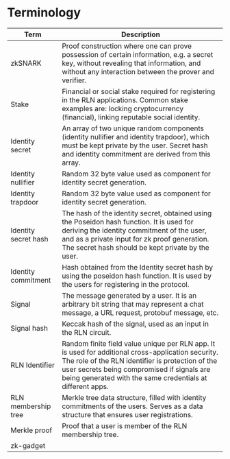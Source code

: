 # Terminology

Term | Description
---- | -----------
zkSNARK | Proof construction where one can prove possession of certain information, e.g. a secret key, without revealing that information, and without any interaction between the prover and verifier.
Stake | Financial or social stake required for registering in the RLN applications. Common stake examples are: locking cryptocurrency (financial), linking reputable social identity.
Identity secret | An array of two unique random components (identity nullifier and identity trapdoor), which must be kept private by the user. Secret hash and identity commitment are derived from this array.
Identity nullifier | Random 32 byte value used as component for identity secret generation.
Identity trapdoor | Random 32 byte value used as component for identity secret generation.
Identity secret hash | The hash of the identity secret, obtained using the Poseidon hash function. It is used for deriving the identity commitment of the user, and as a private input for zk proof generation. The secret hash should be kept private by the user.
Identity commitment | Hash obtained from the Identity secret hash by using the poseidon hash function. It is used by the users for registering in the protocol.
Signal | The message generated by a user. It is an arbitrary bit string that may represent a chat message, a URL request, protobuf message, etc.
Signal hash | Keccak hash of the signal, used as an input in the RLN circuit.
RLN Identifier | Random finite field value unique per RLN app. It is used for additional cross-application security. The role of the RLN identifier is protection of the user secrets being compromised if signals are being generated with the same credentials at different apps.
RLN membership tree | Merkle tree data structure, filled with identity commitments of the users. Serves as a data structure that ensures user registrations.
Merkle proof | Proof that a user is member of the RLN membership tree.
zk-gadget | 